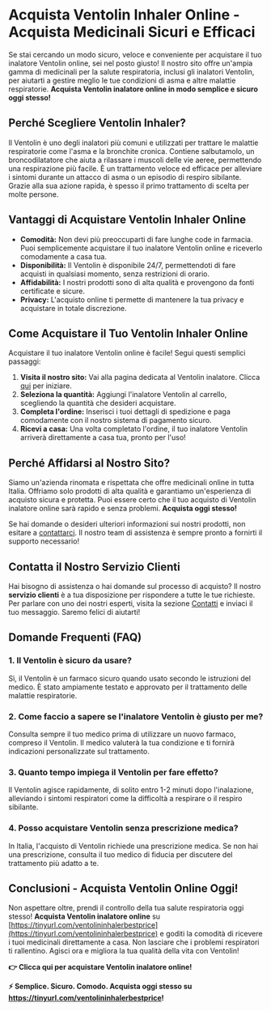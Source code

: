 # Acquista Ventolin Inhaler Online - Acquista Medicinali Sicuri e Efficaci

Se stai cercando un modo sicuro, veloce e conveniente per acquistare il tuo inalatore Ventolin online, sei nel posto giusto! Il nostro sito offre un'ampia gamma di medicinali per la salute respiratoria, inclusi gli inalatori Ventolin, per aiutarti a gestire meglio le tue condizioni di asma e altre malattie respiratorie. **Acquista Ventolin inalatore online in modo semplice e sicuro oggi stesso!**

## Perché Scegliere Ventolin Inhaler?

Il Ventolin è uno degli inalatori più comuni e utilizzati per trattare le malattie respiratorie come l'asma e la bronchite cronica. Contiene salbutamolo, un broncodilatatore che aiuta a rilassare i muscoli delle vie aeree, permettendo una respirazione più facile. È un trattamento veloce ed efficace per alleviare i sintomi durante un attacco di asma o un episodio di respiro sibilante. Grazie alla sua azione rapida, è spesso il primo trattamento di scelta per molte persone.

## Vantaggi di Acquistare Ventolin Inhaler Online

- **Comodità:** Non devi più preoccuparti di fare lunghe code in farmacia. Puoi semplicemente acquistare il tuo inalatore Ventolin online e riceverlo comodamente a casa tua.
- **Disponibilità:** Il Ventolin è disponibile 24/7, permettendoti di fare acquisti in qualsiasi momento, senza restrizioni di orario.
- **Affidabilità:** I nostri prodotti sono di alta qualità e provengono da fonti certificate e sicure.
- **Privacy:** L'acquisto online ti permette di mantenere la tua privacy e acquistare in totale discrezione.

## Come Acquistare il Tuo Ventolin Inhaler Online

Acquistare il tuo inalatore Ventolin online è facile! Segui questi semplici passaggi:

1. **Visita il nostro sito:** Vai alla pagina dedicata al Ventolin inalatore. Clicca [qui](https://tinyurl.com/ventolininhalerbestprice) per iniziare.
2. **Seleziona la quantità:** Aggiungi l'inalatore Ventolin al carrello, scegliendo la quantità che desideri acquistare.
3. **Completa l'ordine:** Inserisci i tuoi dettagli di spedizione e paga comodamente con il nostro sistema di pagamento sicuro.
4. **Ricevi a casa:** Una volta completato l'ordine, il tuo inalatore Ventolin arriverà direttamente a casa tua, pronto per l'uso!

## Perché Affidarsi al Nostro Sito?

Siamo un'azienda rinomata e rispettata che offre medicinali online in tutta Italia. Offriamo solo prodotti di alta qualità e garantiamo un'esperienza di acquisto sicura e protetta. Puoi essere certo che il tuo acquisto di Ventolin inalatore online sarà rapido e senza problemi. **Acquista oggi stesso!**

Se hai domande o desideri ulteriori informazioni sui nostri prodotti, non esitare a [contattarci](https://tinyurl.com/ventolininhalerbestprice). Il nostro team di assistenza è sempre pronto a fornirti il supporto necessario!

## Contatta il Nostro Servizio Clienti

Hai bisogno di assistenza o hai domande sul processo di acquisto? Il nostro **servizio clienti** è a tua disposizione per rispondere a tutte le tue richieste. Per parlare con uno dei nostri esperti, visita la sezione [Contatti](https://tinyurl.com/ventolininhalerbestprice) e inviaci il tuo messaggio. Saremo felici di aiutarti!

## Domande Frequenti (FAQ)

### 1. Il Ventolin è sicuro da usare?

Sì, il Ventolin è un farmaco sicuro quando usato secondo le istruzioni del medico. È stato ampiamente testato e approvato per il trattamento delle malattie respiratorie.

### 2. Come faccio a sapere se l'inalatore Ventolin è giusto per me?

Consulta sempre il tuo medico prima di utilizzare un nuovo farmaco, compreso il Ventolin. Il medico valuterà la tua condizione e ti fornirà indicazioni personalizzate sul trattamento.

### 3. Quanto tempo impiega il Ventolin per fare effetto?

Il Ventolin agisce rapidamente, di solito entro 1-2 minuti dopo l'inalazione, alleviando i sintomi respiratori come la difficoltà a respirare o il respiro sibilante.

### 4. Posso acquistare Ventolin senza prescrizione medica?

In Italia, l'acquisto di Ventolin richiede una prescrizione medica. Se non hai una prescrizione, consulta il tuo medico di fiducia per discutere del trattamento più adatto a te.

## Conclusioni - Acquista Ventolin Online Oggi!

Non aspettare oltre, prendi il controllo della tua salute respiratoria oggi stesso! **Acquista Ventolin inalatore online** su [https://tinyurl.com/ventolininhalerbestprice](https://tinyurl.com/ventolininhalerbestprice) e goditi la comodità di ricevere i tuoi medicinali direttamente a casa. Non lasciare che i problemi respiratori ti rallentino. Agisci ora e migliora la tua qualità della vita con Ventolin!

**👉 Clicca qui per acquistare Ventolin inalatore online!**

**⚡ Semplice. Sicuro. Comodo. Acquista oggi stesso su https://tinyurl.com/ventolininhalerbestprice!**
